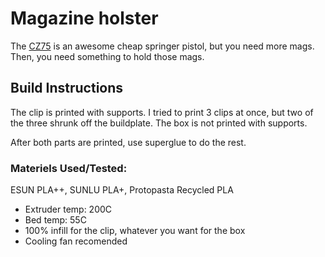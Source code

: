 # Magazine holster
The [CZ75](https://www.evike.com/products/42999/) is an awesome cheap springer pistol, but you need more mags.  Then, you need something to hold those mags.

## Build Instructions
The clip is printed with supports.  I tried to print 3 clips at once, but two of the three shrunk off the buildplate.
The box is not printed with supports.

After both parts are printed, use superglue to do the rest.

### Materiels Used/Tested:
ESUN PLA++, SUNLU PLA+, Protopasta Recycled PLA
* Extruder temp: 200C
* Bed temp: 55C
* 100% infill for the clip, whatever you want for the box
* Cooling fan recomended
